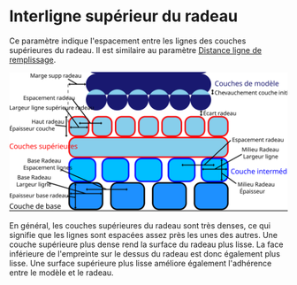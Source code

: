 Interligne supérieur du radeau
====
Ce paramètre indique l'espacement entre les lignes des couches supérieures du radeau. Il est similaire au paramètre [Distance ligne de remplissage](../infill/infill_line_distance.md).

![Dimensions relatives au radeau](../images/raft_dimensions_fr.svg)

En général, les couches supérieures du radeau sont très denses, ce qui signifie que les lignes sont espacées assez près les unes des autres. Une couche supérieure plus dense rend la surface du radeau plus lisse. La face inférieure de l'empreinte sur le dessus du radeau est donc également plus lisse. Une surface supérieure plus lisse améliore également l'adhérence entre le modèle et le radeau.
